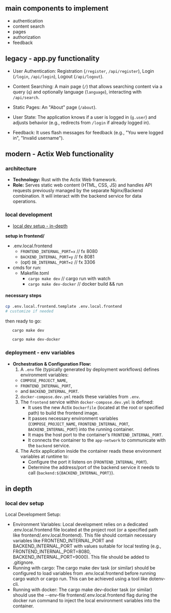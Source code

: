 ## main components to implement

- authentication
- content search
- pages
- authorization
- feedback

## legacy - app.py functionality

- User Authentication: Registration (`/register`, `/api/register`), Login (`/login`, `/api/login`), Logout (`/api/logout`).

- Content Searching: A main page (`/`) that allows searching content via a query (`q`) and optionally language (`language`), interacting with `/api/search`.
- Static Pages: An "About" page (`/about`).
- User State: The application knows if a user is logged in (`g.user`) and adjusts behavior (e.g., redirects from `/login` if already logged in).
- Feedback: It uses flash messages for feedback (e.g., "You were logged in", "Invalid username").

## modern - Actix Web functionality

### architecture 
*   **Technology:** Rust with the Actix Web framework.
*   **Role:** Serves static web content (HTML, CSS, JS) and handles API requests previously managed by the separate Nginx/Backend combination. It will interact with the backend service for data operations.
   

### local development
- [local dev setup - in-depth](#local-dev-setup)

**setup in frontend/**
- .env.local.frontend
  - `FRONTEND_INTERNAL_PORT=x` // fx 8080
  - `BACKEND_INTERNAL_PORT=y`  // fx 8081
  - (opt) `DB_INTERNAL_PORT=z` // fx 3306
- cmds for run: 
  - Makefile.toml
    - `cargo make dev`         // cargo run with watch
    - `cargo make dev-docker`  // docker build && run 

#### necessary steps
```Bash
cp .env.local.frontend.template .env.local.frontend
# customize if needed
```
then ready to go:
```Bash
   cargo make dev
```
```Bash
   cargo make dev-docker
```




### deployment - env variables
*   **Orchestration & Configuration Flow:**
    1.  A `.env` file (typically generated by deployment workflows) defines environment variables: 
    - `COMPOSE_PROJECT_NAME`, 
    - `FRONTEND_INTERNAL_PORT`, 
    - and `BACKEND_INTERNAL_PORT`.
    2.  `docker-compose.dev.yml` reads these variables from `.env`.
    3.  The `frontend` service within `docker-compose.dev.yml` is defined:
        *   It uses the new Actix `Dockerfile` (located at the root or specified path) to build the frontend image.
        *   It passes necessary environment variables (`COMPOSE_PROJECT_NAME`, `FRONTEND_INTERNAL_PORT`, `BACKEND_INTERNAL_PORT`) into the running container.
        *   It maps the host port to the container's `FRONTEND_INTERNAL_PORT`.
        *   It connects the container to the `app-network` to communicate with the `backend` service.
    4.  The Actix application inside the container reads these environment variables at runtime to:
        *   Configure the port it listens on (`FRONTEND_INTERNAL_PORT`).
        *   Determine the address/port of the backend service it needs to call (`backend:${BACKEND_INTERNAL_PORT}`).












## in depth 

### local dev setup

Local Development Setup:

- Environment Variables: Local development relies on a dedicated .env.local.frontend file located at the project root (or a specified path like frontend/.env.local.frontend). This file should contain necessary variables like FRONTEND_INTERNAL_PORT and BACKEND_INTERNAL_PORT with values suitable for local testing (e.g., FRONTEND_INTERNAL_PORT=8080, BACKEND_INTERNAL_PORT=9000). This file should be added to .gitignore.
- Running with cargo: The cargo make dev task (or similar) should be configured to load variables from .env.local.frontend before running cargo watch or cargo run. This can be achieved using a tool like dotenv-cli.
- Running with docker: The cargo make dev-docker task (or similar) should use the --env-file frontend/.env.local.frontend flag during the docker run command to inject the local environment variables into the container.
